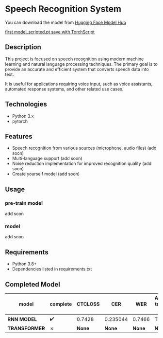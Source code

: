 # Speech Recognition System

You can download the model from [Hugging Face Model Hub](https://huggingface.co/DataScience-py/SpeechRecognitionCNNGRUModel)

[first model_scripted.pt save with TorchScript](https://huggingface.co/DataScience-py/SpeechRecognitionCNNGRUModel/blob/main/model_scripted.pt)

## Description

This project is focused on speech recognition using modern machine learning and natural language processing techniques. The primary goal is to provide an accurate and efficient system that converts speech data into text.

It is useful for applications requiring voice input, such as voice assistants, automated response systems, and other related use cases.

## Technologies

- Python 3.x
- pytorch

## Features

- Speech recognition from various sources (microphone, audio files) (add soon)
- Multi-language support (add soon)
- Noise reduction implementation for improved recognition quality (add soon)
- Create yourself model (add soon)

## Usage

### pre-train model

add soon

### model

add soon

## Requirements

- Python 3.8+
- Dependencies listed in requirements.txt

## Completed Model

|**model**      |**complete**     |CTCLOSS  |**CER**   |**WER**   |**Additional training is needed**|**DATASET** |
|---------------|------------------|---------|----------|----------|---------------------------------|------------|
|**RNN MODEL**  |:heavy_check_mark:|0.7428   |0.235044  |0.7466    |True                             |COMMONVOICE |
|**TRANSFORMER**| &cross;          |**None** |**None**  |**None**  |**None**                         |**None**    |
